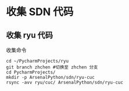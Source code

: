 

# 收集 SDN 代码

## 收集 ryu 代码

收集命令
```
cd ~/PycharmProjects/ryu
git branch zhchen #切换至 zhchen 分支
cd PycharmProjects/
mkdir -p ArsenalPython/sdn/ryu-cuc
rsync -avv ryu/cuc/ ArsenalPython/sdn/ryu-cuc
```
